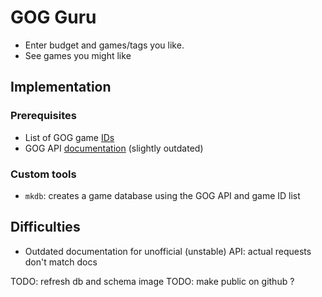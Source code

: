 # GOG Guru

- Enter budget and games/tags you like.
- See games you might like

## Implementation

### Prerequisites

- List of GOG game [IDs][1]
- GOG API [documentation][2] (slightly outdated)

### Custom tools

- `mkdb`: creates a game database using the GOG API and game ID list

## Difficulties

- Outdated documentation for unofficial (unstable) API: actual requests don't
  match docs

[1]: https://gogapidocs.readthedocs.io/en/latest/gameslist.html
[2]: https://gogapidocs.readthedocs.io/en/latest/galaxy.html#api-gog-com

TODO: refresh db and schema image
TODO: make public on github ?
